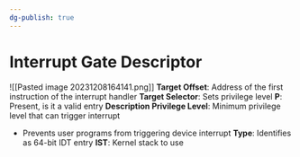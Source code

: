 ```yaml
---
dg-publish: true
---
```

# Interrupt Gate Descriptor
![[Pasted image 20231208164141.png]]
**Target Offset**: Address of the first instruction of the interrupt handler
**Target Selector**: Sets privilege level
**P**: Present, is it a valid entry
**Description Privilege Level**: Minimum privilege level that can trigger interrupt
* Prevents user programs from triggering device interrupt
**Type**: Identifies as 64-bit IDT entry
**IST**: Kernel stack to use